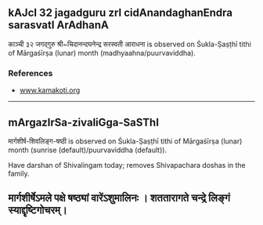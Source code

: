 ## kAJcI 32 jagadguru zrI cidAnandaghanEndra sarasvatI ArAdhanA

काञ्ची ३२ जगद्गुरु श्री~चिदानन्दघनेन्द्र सरस्वती आराधना is observed on Śukla-Ṣaṣṭhī tithi of Mārgaśīrṣa (lunar) month (madhyaahna/puurvaviddha).


### References
* www.kamakoti.org

---
## mArgazIrSa-zivaliGga-SaSThI

मार्गशीर्ष-शिवलिङ्ग-षष्ठी is observed on Śukla-Ṣaṣṭhī tithi of Mārgaśīrṣa (lunar) month (sunrise (default)/puurvaviddha (default)).

Have darshan of Shivalingam today; removes Shivapachara doshas in the family.

मार्गशीर्षेऽमले पक्षे षष्ठ्यां वारेंऽशुमालिनः ।
शततारागते चन्द्रे लिङ्गं स्याद्दृष्टिगोचरम्।
---
